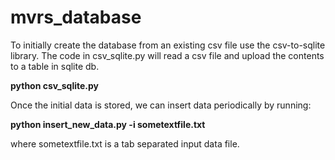 # mvrs_database

To initially create the database from an existing csv file use the csv-to-sqlite library.
The code in csv_sqlite.py will read a csv file and upload the contents to a table in sqlite db.

<b> python csv_sqlite.py </b>

Once the initial data is stored, we can insert data periodically by running:

<b> python insert_new_data.py -i sometextfile.txt </b>

where sometextfile.txt is a tab separated input data file.
